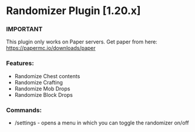 # Randomizer Plugin [1.20.x]
### IMPORTANT
This plugin only works on Paper servers. Get paper from here: https://papermc.io/downloads/paper

### Features:
- Randomize Chest contents
- Randomize Crafting
- Randomize Mob Drops
- Randomize Block Drops

### Commands:
- /settings - opens a menu in which you can toggle the randomizer on/off
